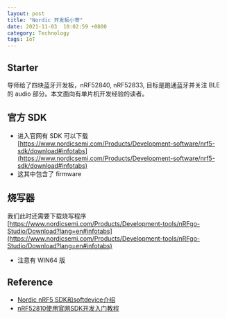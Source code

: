 ```yaml
---
layout: post
title: "Nordic 开发板小寄"
date: 2021-11-03  10:02:59 +0800
category: Technology
tags: IoT
---
```

## Starter 
导师给了四块蓝牙开发板，nRF52840, nRF52833, 目标是跑通蓝牙并关注 BLE 的 audio 部分。本文面向有单片机开发经验的读者。

## 官方 SDK
- 进入官网有 SDK 可以下载
[https://www.nordicsemi.com/Products/Development-software/nrf5-sdk/download#infotabs](https://www.nordicsemi.com/Products/Development-software/nrf5-sdk/download#infotabs)
- 这其中包含了 firmware

## 烧写器 
我们此时还需要下载烧写程序
[https://www.nordicsemi.com/Products/Development-tools/nRFgo-Studio/Download?lang=en#infotabs](https://www.nordicsemi.com/Products/Development-tools/nRFgo-Studio/Download?lang=en#infotabs)
- 注意有 WIN64 版

## Reference
- [Nordic nRF5 SDK和softdevice介绍](https://www.cnblogs.com/iini/p/9095551.html)
- [nRF52810使用官网SDK开发入门教程](https://zhuanlan.zhihu.com/p/45818354)
